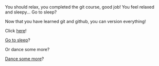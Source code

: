 You should relax, you completed the git course, good job!
You feel relaxed and sleepy... Go to sleep?

Now that you have learned git and github, you can version everything!

Click [here](https://www.youtube.com/watch?v=2u86NS3NtMw)!

[Go to sleep](../sleep/more-sleep/expired-milk/expired-milk.md)?

Or dance some more?

[Dance some more](../dance/dance.md)?
